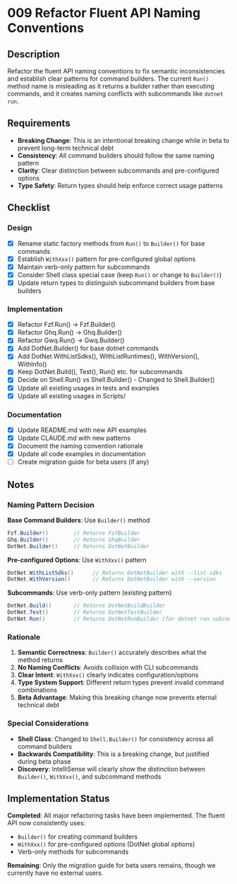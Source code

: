 # 009 Refactor Fluent API Naming Conventions

## Description

Refactor the fluent API naming conventions to fix semantic inconsistencies and establish clear patterns for command builders. The current `Run()` method name is misleading as it returns a builder rather than executing commands, and it creates naming conflicts with subcommands like `dotnet run`.

## Requirements

- **Breaking Change**: This is an intentional breaking change while in beta to prevent long-term technical debt
- **Consistency**: All command builders should follow the same naming pattern
- **Clarity**: Clear distinction between subcommands and pre-configured options
- **Type Safety**: Return types should help enforce correct usage patterns

## Checklist

### Design
- [x] Rename static factory methods from `Run()` to `Builder()` for base commands
- [x] Establish `WithXxx()` pattern for pre-configured global options
- [x] Maintain verb-only pattern for subcommands
- [x] Consider Shell class special case (keep `Run()` or change to `Builder()`)
- [x] Update return types to distinguish subcommand builders from base builders

### Implementation
- [x] Refactor Fzf.Run() → Fzf.Builder()
- [x] Refactor Ghq.Run() → Ghq.Builder()
- [x] Refactor Gwq.Run() → Gwq.Builder()
- [x] Add DotNet.Builder() for base dotnet commands
- [x] Add DotNet.WithListSdks(), WithListRuntimes(), WithVersion(), WithInfo()
- [x] Keep DotNet.Build(), Test(), Run() etc. for subcommands
- [x] Decide on Shell.Run() vs Shell.Builder() - Changed to Shell.Builder()
- [x] Update all existing usages in tests and examples
- [x] Update all existing usages in Scripts/

### Documentation
- [x] Update README.md with new API examples
- [x] Update CLAUDE.md with new patterns
- [x] Document the naming convention rationale
- [x] Update all code examples in documentation
- [ ] Create migration guide for beta users (if any)

## Notes

### Naming Pattern Decision

**Base Command Builders**: Use `Builder()` method
```csharp
Fzf.Builder()        // Returns FzfBuilder
Ghq.Builder()        // Returns GhqBuilder  
DotNet.Builder()     // Returns DotNetBuilder
```

**Pre-configured Options**: Use `WithXxx()` pattern
```csharp
DotNet.WithListSdks()      // Returns DotNetBuilder with --list-sdks
DotNet.WithVersion()       // Returns DotNetBuilder with --version
```

**Subcommands**: Use verb-only pattern (existing pattern)
```csharp
DotNet.Build()       // Returns DotNetBuildBuilder
DotNet.Test()        // Returns DotNetTestBuilder
DotNet.Run()         // Returns DotNetRunBuilder (for dotnet run subcommand)
```

### Rationale

1. **Semantic Correctness**: `Builder()` accurately describes what the method returns
2. **No Naming Conflicts**: Avoids collision with CLI subcommands
3. **Clear Intent**: `WithXxx()` clearly indicates configuration/options
4. **Type System Support**: Different return types prevent invalid command combinations
5. **Beta Advantage**: Making this breaking change now prevents eternal technical debt

### Special Considerations

- **Shell Class**: Changed to `Shell.Builder()` for consistency across all command builders
- **Backwards Compatibility**: This is a breaking change, but justified during beta phase
- **Discovery**: IntelliSense will clearly show the distinction between `Builder()`, `WithXxx()`, and subcommand methods

## Implementation Status

**Completed**: All major refactoring tasks have been implemented. The fluent API now consistently uses:
- `Builder()` for creating command builders
- `WithXxx()` for pre-configured options (DotNet global options)
- Verb-only methods for subcommands

**Remaining**: Only the migration guide for beta users remains, though we currently have no external users.